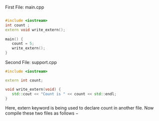 First File: main.cpp

```cpp

#include <iostream>
int count ;
extern void write_extern();
 
main() {
   count = 5;
   write_extern();
}

```
Second File: support.cpp
```cpp
#include <iostream>

extern int count;

void write_extern(void) {
   std::cout << "Count is " << count << std::endl;
}

```
Here, extern keyword is being used to declare count in another file. Now compile these two files as follows −

